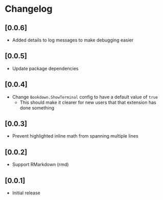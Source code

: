 # Changelog

## [0.0.6]

- Added details to log messages to make debugging easier

## [0.0.5]

- Update package dependencies 

## [0.0.4]

- Change `Bookdown.ShowTerminal` config to have a default value of `true`
  + This should make it clearer for new users that that extension has done something 

## [0.0.3]

- Prevent highlighted inline math from spanning multiple lines

## [0.0.2]

- Support RMarkdown (rmd)

## [0.0.1]

- Initial release